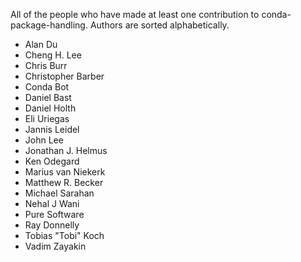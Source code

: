 All of the people who have made at least one contribution to conda-package-handling.
Authors are sorted alphabetically.

* Alan Du
* Cheng H. Lee
* Chris Burr
* Christopher Barber
* Conda Bot
* Daniel Bast
* Daniel Holth
* Eli Uriegas
* Jannis Leidel
* John Lee
* Jonathan J. Helmus
* Ken Odegard
* Marius van Niekerk
* Matthew R. Becker
* Michael Sarahan
* Nehal J Wani
* Pure Software
* Ray Donnelly
* Tobias "Tobi" Koch
* Vadim Zayakin
